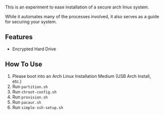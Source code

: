This is an experiment to ease installation of a secure arch linux system.

While it automates many of the processes involved, it also serves as a guide for securing your system.

## Features
* Encrypted Hard Drive

## How To Use
1. Please boot into an Arch Linux Installation Medium (USB Arch Install, etc.)
2. Run `partition.sh`
3. Run `chroot-config.sh`
4. Run `provision.sh`
5. Run `pacaur.sh`
6. Run `simple-ssh-setup.sh`
